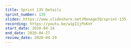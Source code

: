 ```yaml
---
title: Sprint 135 Details
sprint_number: 135
slides: https://www.slideshare.net/ManageIQ/sprint-135
recording: https://youtu.be/w1pI1jPoKnY
start_date: 2020-04-14
end_date: 2020-04-27
review_date: 2020-04-29
---
```

